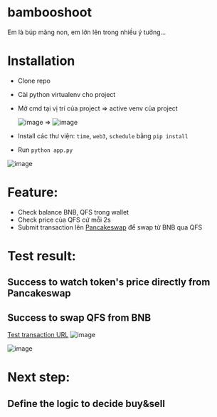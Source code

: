 # bambooshoot
Em là búp măng non, em lớn lên trong nhiều ý tưởng...

# Installation 
- Clone repo
- Cài python virtualenv cho project
- Mở cmd tại vị trí của project => active venv của project
  
  ![image](https://github.com/user-attachments/assets/d0b75edb-23cf-4396-9733-9b70373e5eac) =>  ![image](https://github.com/user-attachments/assets/de89694b-e148-4956-ac54-60ac79cc18fb)


- Install các thư viện: `time`, `web3`, `schedule` bằng `pip install`
- Run `python app.py`


![image](https://github.com/user-attachments/assets/a56e9ee6-cedb-4992-a069-a30a49bd7bc5)



# Feature: 
- Check balance BNB, QFS trong wallet
- Check price của QFS cứ mỗi 2s
- Submit transaction lên [Pancakeswap](https://pancakeswap.finance/swap?outputCurrency=0xab737e248D3c088bdF093e0a28171CE35920F91b&chainId=56) để swap từ BNB qua QFS
  
# Test result: 
## Success to watch token's price directly from Pancakeswap
## Success to swap QFS from BNB
[Test transaction URL](https://bscscan.com/tx/0xd019810eeddd9f9fb78b2a454d765a58cc06dcbbdf192a32b51b694a0953033d)
![image](https://github.com/user-attachments/assets/27e24778-2df8-45e6-a4dd-4d4d64540ce3)

![image](https://github.com/user-attachments/assets/9de88179-eecf-43ed-97e4-3f9c654ba6a0)

# Next step:
## Define the logic to decide buy&sell
